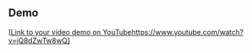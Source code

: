 ## Demo

[[Link to your video demo on YouTube](https://www.youtube.com/watch?v=jQ8dZwTw8wQ)https://www.youtube.com/watch?v=jQ8dZwTw8wQ]

